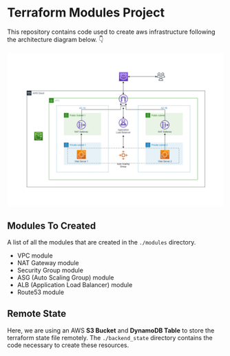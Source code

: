 # Terraform Modules Project

This repository contains code used to create aws infrastructure following the architecture diagram below. 👇
</br>
</br>
![AWS Architecture Diagram](./architecture_diagram.png)

## Modules To Created
A list of all the modules that are created in the `./modules` directory.

- VPC module
- NAT Gateway module
- Security Group module
- ASG (Auto Scaling Group) module
- ALB (Application Load Balancer) module
- Route53 module

## Remote State
Here, we are using an AWS **S3 Bucket** and **DynamoDB Table** to store the terraform state file remotely. The `./backend_state` directory contains the code necessary to create these resources.